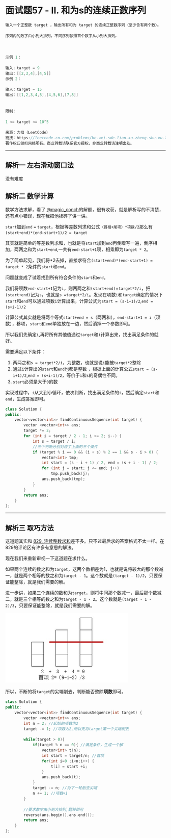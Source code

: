 # 面试题57 - II. 和为s的连续正数序列

```c++
输入一个正整数 target ，输出所有和为 target 的连续正整数序列（至少含有两个数）。

序列内的数字由小到大排列，不同序列按照首个数字从小到大排列。

 

示例 1：

输入：target = 9
输出：[[2,3,4],[4,5]]
示例 2：

输入：target = 15
输出：[[1,2,3,4,5],[4,5,6],[7,8]]
 

限制：

1 <= target <= 10^5

来源：力扣（LeetCode）
链接：https://leetcode-cn.com/problems/he-wei-sde-lian-xu-zheng-shu-xu-lie-lcof
著作权归领扣网络所有。商业转载请联系官方授权，非商业转载请注明出处。
```

---

## 解析一 左右滑动窗口法

没有难度

## 解析二 数学计算

数学方法求解，看了 [@magic_conch](https://leetcode-cn.com/problems/he-wei-sde-lian-xu-zheng-shu-xu-lie-lcof/solution/c-0msshu-xue-jie-fa-by-magic_conch/)的解题，很有收获，就是解析写的不清楚，还有点小错误，现在我把他揉碎了讲一讲。

`start`加到`end` `=` `target`，根据等差数列求和公式`（首相+尾项）*项数/2`那么有`(start+end)*(end-start+1)/2 = target`

其实就是简单的等差数列求和，也就是将`start`加到`end`再倒着写一遍，倒序相加，两两之和为`start+end`,一共有`end-start+1`项，相乘即为`target * 2`。

为了简单起见，我们将*2去掉，直接求符合`(start+end)*(end-start+1) = target * 2`条件的`start`和`end`。

问题就变成了试着找到所有符合条件的`start`和`end`。

我们将项数`end-start+1`记为`i`，则两两之和`(start+end)`=`target*2/i`，把`(start+end)`记为`s`，也就是`s =target*2/i`。发现在项数`i`和`target`确定的情况下`start`和`end`可以通过项数`i`计算出来，计算公式为`start = (s-i+1)/2`,`end = (s+i-1)/2`

计算公式其实就是将两个等式`start+end = s`（两两和），`end-start+1 = i`（项数），移项，`start`和`end`单独放在一边，然后消掉一个参数即可。

所以我们先确定`i`,再将所有其他值通过`target`和`i`计算出来，找出满足条件的就好。

需要满足以下条件：

1. 两两之和`s = target*2/i`，为整数，也就是说`i`能被`target*2`整除
2. 通过`i`计算出的`start`和`end`也都是整数 ，根据上面的计算公式`start = (s-i+1)/2`,`end = (s+i-1)/2`，等价于`i`和`s`的奇偶性不同。
3. `start`必须是大于`0`的数

实现过程中，`i`从大到小循环，依次判断，找出满足条件的`i`，然后确定`start`和`end`，生成答案即可。

```c++
class Solution {
public:
	vector<vector<int>> findContinuousSequence(int target) {
		vector <vector<int>> ans;
		target *= 2;
		for (int i = target / 2 - 1; i >= 2; i--) {
			int s = target / i;
			//三个判断分别对应了上面的三个条件
			if (target % i == 0 && (i + s) % 2 == 1 && s - i > 0) {
				vector<int> tmp;
				int start = (s - i + 1) / 2, end = (s + i - 1) / 2;
				for (int j = start; j <= end; j++)
					tmp.push_back(j);
				ans.push_back(tmp);
			}
		}
		return ans;
	}
};
```

---

## 解析三 取巧方法

这道题其实和 [829. 连续整数求和](https://leetcode-cn.com/problems/consecutive-numbers-sum/)差不多。只不过最后求的答案格式不太一样。在829的评论区有许多有意思的解法。

现在我们来重新审视一下这道题在求什么。

如果两个连续的数之和为`target`，这两个数相差为1，也就是说将较大的那个数减一，就是两个相等的数之和为`target - 1`。这个数就是`(target - 1)/2`，只要保证能整除，就是我们需要的解。

进一步讲，如果三个连续的数和为`target`，则将中间那个数减一，最后那个数减二，就是三个相等的数之和为`target - 1 - 2`。这个数就是`(target - 1 - 2)/3`，只要保证能整除，就是我们需要的解。

![img](./1.jpg)

所以，不断的将`target`的尖端削去，判断能否整除**项数**即可。

```c++
class Solution {
public:
    vector<vector<int>> findContinuousSequence(int target) {
        vector <vector<int>> ans;
        int n = 2; //起始的项数为2
        target -= 1; //项数为2,所以先将target第一个尖端削去
        
        while(target > 0){
            if(target % n == 0){ //满足条件，生成一个解
                vector<int> t(n);
                int start = target/n; //首项
                for(int i=0 ;i<n;i++) {
                    t[i] = start +i;
                }
                ans.push_back(t);
            }
            target -= n; //为下一轮削去尖端
            n += 1; //项数+1
        }
        
        //要求数字由小到大排列,翻转即可
        reverse(ans.begin(),ans.end());
        return ans;
    }
};
```

